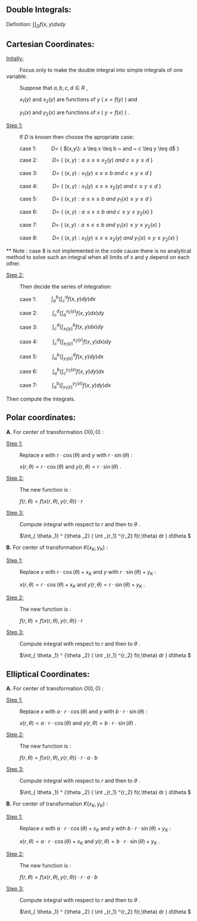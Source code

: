 Double Integrals:
-----------------
Definition: $\int \int _D f(x,y) dx dy$

Cartesian Coordinates:
----------------------

<ins>Initally:</ins>

&emsp; &emsp; Focus only to make the double integral into simple integrals of one variable.

&emsp; &emsp; Suppose that $a , b , c ,d \in R$ ,

&emsp; &emsp; $x_1(y)$ and $x_2(y)$ are functions of $y$ ( $x=f(y)$ ) and 

&emsp; &emsp; $y_1(x)$ and $y_2(x)$ are functions of $x$ ( $y=f(x)$ ) .

<ins>Step 1:</ins>

&emsp; &emsp; If $D$ is known then choose the apropriate case:

&emsp; &emsp; case 1: &emsp; &emsp; $D=$ { $(x,y\): a \leq x \leq b ~ and ~ c \leq y \leq d$ }

&emsp; &emsp; case 2: &emsp; &emsp; $D=$ { $(x,y): a \leq x \leq x_2 (y) ~ and ~ c \leq y \leq d$ }

&emsp; &emsp; case 3: &emsp; &emsp; $D=$ { $(x,y): x_1 (y) \leq x \leq b ~ and ~ c \leq y \leq d$ }

&emsp; &emsp; case 4: &emsp; &emsp; $D=$ { $(x,y): x_1 (y) \leq x \leq x_2 (y) ~ and ~ c \leq y \leq d$ }

&emsp; &emsp; case 5: &emsp; &emsp; $D=$ { $(x,y): a \leq x \leq b ~ and ~ y_1 (x) \leq y \leq d$ }

&emsp; &emsp; case 6: &emsp; &emsp; $D=$ { $(x,y): a \leq x \leq b ~ and ~ c \leq y \leq y_2 (x)$ }

&emsp; &emsp; case 7: &emsp; &emsp; $D=$ { $(x,y): a \leq x \leq b ~ and ~ y_1 (x) \leq y \leq y_2 (x)$ }

&emsp; &emsp; case 8: &emsp; &emsp; $D=$ { $(x,y): x_1 (y) \leq x \leq x_2(y) ~ and ~ y_1 (x) \leq y \leq y_2 (x)$ } 

** Note : case 8 is not implemented in the code cause there is no analytical method to solve such an integral when all limits of x and y depend on each other.

<ins>Step 2:</ins>

&emsp; &emsp; Then decide the series of integration:

&emsp; &emsp; case 1: &emsp; &emsp; $\int_a ^b ( \int_c ^d f(x,y) dy ) dx$

&emsp; &emsp; case 2: &emsp; &emsp; $\int_c ^d ( \int_a ^{x_2 (y)} f(x,y) dx ) dy$

&emsp; &emsp; case 3: &emsp; &emsp; $\int_c ^d ( \int_{x_1 (y)} ^b f(x,y) dx ) dy$

&emsp; &emsp; case 4: &emsp; &emsp; $\int_c ^d ( \int_{x_1 (y)} ^{x_2 (y)} f(x,y) dx ) dy$

&emsp; &emsp; case 5: &emsp; &emsp; $\int_a ^b ( \int_{y_1 (x)} ^d f(x,y) dy ) dx$

&emsp; &emsp; case 6: &emsp; &emsp; $\int_a ^b ( \int_c ^{y_2 (x)} f(x,y) dy ) dx$

&emsp; &emsp; case 7: &emsp; &emsp; $\int_a ^b ( \int_{y_1 (x)} ^{y_2 (x)} f(x,y) dy ) dx$

Then compute the integrals.


Polar coordinates:
------------------

**A.** For center of transformation $O(0,0)$ :

<ins>Step 1:</ins>

&emsp; &emsp; Replace $x$ with $r \cdot \cos(\theta)$ and $y$ with $r \cdot \sin(\theta)$ :

&emsp; &emsp; $x(r,\theta) = r \cdot \cos(\theta)$ and $y(r,\theta) = r \cdot \sin(\theta)$ .

<ins>Step 2:</ins>

&emsp; &emsp; The new function is :

&emsp; &emsp; $f(r,\theta) = f( x(r,\theta) , y(r,\theta) ) \cdot r$

<ins>Step 3:</ins>

&emsp; &emsp; Compute integral with respect to $r$ and then to $\theta$ .

&emsp; &emsp; $\int_{ \theta _1} ^ {\theta _2} ( \int _{r_1} ^{r_2} f(r,\theta) dr ) d\theta $

**B.** For center of transformation $K(x_K,y_K)$ :

<ins>Step 1:</ins>

&emsp; &emsp; Replace $x$ with $r \cdot \cos(\theta) + x_K$ and $y$ with $r \cdot \sin(\theta) + y_K$ :

&emsp; &emsp; $x(r,\theta) = r \cdot \cos(\theta) + x_K$ and $y(r,\theta) = r \cdot \sin(\theta) + y_K$ .

<ins>Step 2:</ins>

&emsp; &emsp; The new function is :

&emsp; &emsp; $f(r,\theta) = f( x(r,\theta) , y(r,\theta) ) \cdot r$

<ins>Step 3:</ins>

&emsp; &emsp; Compute integral with respect to $r$ and then to $\theta$ .

&emsp; &emsp; $\int_{ \theta _1} ^ {\theta _2} ( \int _{r_1} ^{r_2} f(r,\theta) dr ) d\theta $


Elliptical Coordinates:
-----------------------

**A.** For center of transformation $O(0,0)$ :

<ins>Step 1:</ins>

&emsp; &emsp; Replace $x$ with $a \cdot r \cdot \cos(\theta)$ and $y$ with $b \cdot r \cdot \sin(\theta)$ :

&emsp; &emsp; $x(r,\theta) = a \cdot r \cdot \cos(\theta)$ and $y(r,\theta) = b \cdot r \cdot \sin(\theta)$ .

<ins>Step 2:</ins>

&emsp; &emsp; The new function is :

&emsp; &emsp; $f(r,\theta) = f( x(r,\theta) , y(r,\theta) ) \cdot r \cdot a \cdot b$

<ins>Step 3:</ins>

&emsp; &emsp; Compute integral with respect to $r$ and then to $\theta$ .

&emsp; &emsp; $\int_{ \theta _1} ^ {\theta _2} ( \int _{r_1} ^{r_2} f(r,\theta) dr ) d\theta $

**B.** For center of transformation $K(x_K,y_K)$ :

<ins>Step 1:</ins>

&emsp; &emsp; Replace $x$ with $a \cdot r \cdot \cos(\theta) + x_K$ and $y$ with $b \cdot r \cdot \sin(\theta) + y_K$ :

&emsp; &emsp; $x(r,\theta) = a \cdot r \cdot \cos(\theta) + x_K$ and $y(r,\theta) = b \cdot r \cdot \sin(\theta) + y_K$ .

<ins>Step 2:</ins>

&emsp; &emsp; The new function is :

&emsp; &emsp; $f(r,\theta) = f( x(r,\theta) , y(r,\theta) ) \cdot r \cdot a \cdot b$

<ins>Step 3:</ins>

&emsp; &emsp; Compute integral with respect to $r$ and then to $\theta$ .

&emsp; &emsp; $\int_{ \theta _1} ^ {\theta _2} ( \int _{r_1} ^{r_2} f(r,\theta) dr ) d\theta $



